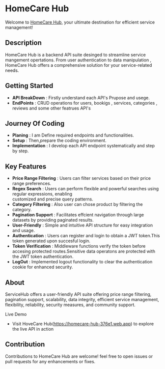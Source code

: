 # HomeCare Hub
Welcome to [HomeCare Hub](https://homecare-hub-376e1.web.app/), your ultimate destination for efficient service management!
## Description 
HomeCare Hub is a backend API suite desinged to streamline service mangement opertations. From user authentication to data manipulation , HomeCare Hub offers a comprehensive solution for your service-related needs.

## Getting Started
- **API BreakDown** : Firstly understand each API's Prupose and usege.
- **EndPoints** : CRUD operations for users, bookigs , services, categories , reviews and some other featrues API's

## Journey Of Coding
- **Planing** : I am Define required endpoints and functionalities.
- **Setup** : Then,prepare the coding environment.
- **Implementation** : I develop each API endpoint systematically and step by step.

## Key Features
- __Price Range Filtering__ : Users can filter services based on their price range preferences.
- __Regex Search__ : Users can perform flexible and powerful searches using regular expressions, enabling         
    customized and precise query patterns.
- __Category Filtering__ : Also user can chose product by filtering the category.
- __Pagination Support__ : Facilitates effcient navigation through large datasets by providing paginated results.
- __User-Friendly__ : Simple and intuitive API structure for easy integration and usage.
- __Authentication__ : Users can register and login to obtain a JWT token.This token generated upon succesful login.
- __Token Verification__ : Middleware functions verify the token before accesing protected routes.Sensitive data operatons are protected with the JWT token authentication.
- __LogOut__ : Implemented logout functionality to clear the authentication cookie for enhanced security.


## About
ServiceHub offers a user-friendly API suite offering price range filtering, pagination support, scalability, data integrity, efficient service management, flexibility, reliability, security measures, and community support.


Live Demo 
- Visit HoveCare Hub(https://homecare-hub-376e1.web.app) to explore the live API in action


## Contribution 
Contributions to HomeCare Hub are welcome! feel free to open issues or pull requests for any enhancements or fixes.
